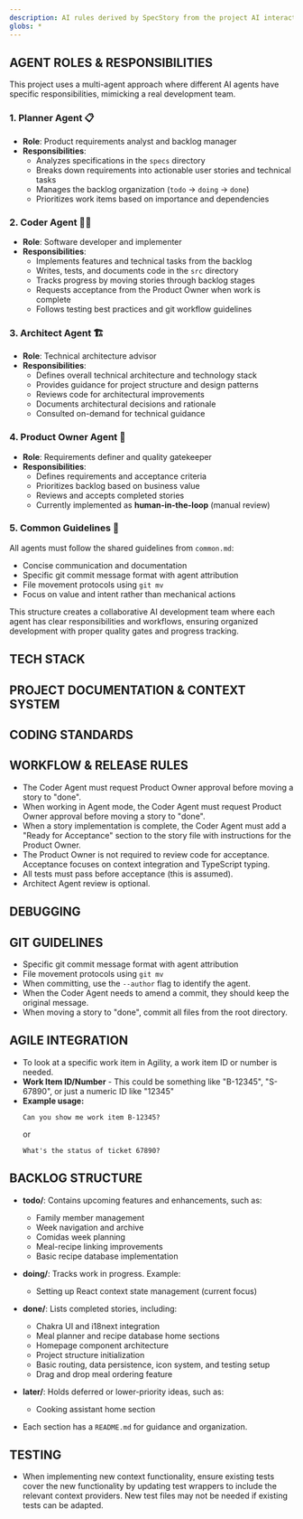 ```yaml
---
description: AI rules derived by SpecStory from the project AI interaction history
globs: *
---
```


## <headers/>

## AGENT ROLES & RESPONSIBILITIES

This project uses a multi-agent approach where different AI agents have specific responsibilities, mimicking a real development team.

### 1. Planner Agent 📋
- **Role**: Product requirements analyst and backlog manager
- **Responsibilities**:
  - Analyzes specifications in the `specs` directory
  - Breaks down requirements into actionable user stories and technical tasks
  - Manages the backlog organization (`todo` → `doing` → `done`)
  - Prioritizes work items based on importance and dependencies

### 2. Coder Agent 👩‍💻
- **Role**: Software developer and implementer
- **Responsibilities**:
  - Implements features and technical tasks from the backlog
  - Writes, tests, and documents code in the `src` directory
  - Tracks progress by moving stories through backlog stages
  - Requests acceptance from the Product Owner when work is complete
  - Follows testing best practices and git workflow guidelines

### 3. Architect Agent 🏗️
- **Role**: Technical architecture advisor
- **Responsibilities**:
  - Defines overall technical architecture and technology stack
  - Provides guidance for project structure and design patterns
  - Reviews code for architectural improvements
  - Documents architectural decisions and rationale
  - Consulted on-demand for technical guidance

### 4. Product Owner Agent 🎯
- **Role**: Requirements definer and quality gatekeeper
- **Responsibilities**:
  - Defines requirements and acceptance criteria
  - Prioritizes backlog based on business value
  - Reviews and accepts completed stories
  - Currently implemented as **human-in-the-loop** (manual review)

### 5. Common Guidelines 📜
All agents must follow the shared guidelines from `common.md`:
- Concise communication and documentation
- Specific git commit message format with agent attribution
- File movement protocols using `git mv`
- Focus on value and intent rather than mechanical actions

This structure creates a collaborative AI development team where each agent has clear responsibilities and workflows, ensuring organized development with proper quality gates and progress tracking.

## TECH STACK

## PROJECT DOCUMENTATION & CONTEXT SYSTEM

## CODING STANDARDS

## WORKFLOW & RELEASE RULES

- The Coder Agent must request Product Owner approval before moving a story to "done".
- When working in Agent mode, the Coder Agent must request Product Owner approval before moving a story to "done".
- When a story implementation is complete, the Coder Agent must add a "Ready for Acceptance" section to the story file with instructions for the Product Owner.
- The Product Owner is not required to review code for acceptance. Acceptance focuses on context integration and TypeScript typing.
- All tests must pass before acceptance (this is assumed).
- Architect Agent review is optional.

## DEBUGGING

## GIT GUIDELINES
- Specific git commit message format with agent attribution
- File movement protocols using `git mv`
- When committing, use the `--author` flag to identify the agent.
- When the Coder Agent needs to amend a commit, they should keep the original message.
- When moving a story to "done", commit all files from the root directory.

## AGILE INTEGRATION

- To look at a specific work item in Agility, a work item ID or number is needed.
- **Work Item ID/Number** - This could be something like "B-12345", "S-67890", or just a numeric ID like "12345"
- **Example usage:**
  ```
  Can you show me work item B-12345?
  ```
  or
  ```
  What's the status of ticket 67890?
  ```

## BACKLOG STRUCTURE

- **todo/**: Contains upcoming features and enhancements, such as:
  - Family member management
  - Week navigation and archive
  - Comidas week planning
  - Meal-recipe linking improvements
  - Basic recipe database implementation

- **doing/**: Tracks work in progress. Example:
  - Setting up React context state management (current focus)

- **done/**: Lists completed stories, including:
  - Chakra UI and i18next integration
  - Meal planner and recipe database home sections
  - Homepage component architecture
  - Project structure initialization
  - Basic routing, data persistence, icon system, and testing setup
  - Drag and drop meal ordering feature

- **later/**: Holds deferred or lower-priority ideas, such as:
  - Cooking assistant home section

- Each section has a `README.md` for guidance and organization.

## TESTING

- When implementing new context functionality, ensure existing tests cover the new functionality by updating test wrappers to include the relevant context providers. New test files may not be needed if existing tests can be adapted.
